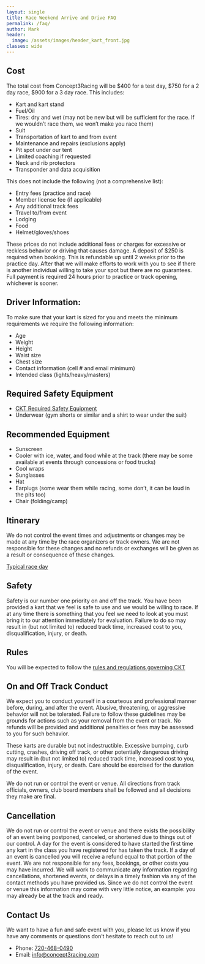 ```yaml
---
layout: single
title: Race Weekend Arrive and Drive FAQ
permalink: /faq/
author: Mark
header:
  image: /assets/images/header_kart_front.jpg
classes: wide
---
```


## Cost
The total cost from Concept3Racing will be $400 for a test day, $750 for a 2 day race, $900 for a 3 day race. This includes:
* Kart and kart stand
* Fuel/Oil
* Tires: dry and wet (may not be new but will be sufficient for the race. If we wouldn’t race them, we won’t make you race them)
* Suit
* Transportation of kart to and from event
* Maintenance and repairs (exclusions apply)
* Pit spot under our tent
* Limited coaching if requested
* Neck and rib protectors
* Transponder and data acquisition

This does not include the following (not a comprehensive list):
* Entry fees (practice and race)
* Member license fee (if applicable)
* Any additional track fees
* Travel to/from event
* Lodging
* Food
* Helmet/gloves/shoes

These prices do not include additional fees or charges for excessive or reckless behavior or driving that causes damage.
A deposit of $250 is required when booking. This is refundable up until 2 weeks prior to the practice day. After that we will make efforts to work with you to see if there is another individual willing to take your spot but there are no guarantees.  Full payment is required 24 hours prior to practice or track opening, whichever is sooner.

## Driver Information:
To make sure that your kart is sized for you and meets the minimum requirements we require the following information:
* Age
* Weight
* Height
* Waist size
* Chest size
* Contact information (cell # and email minimum)
* Intended class (lights/heavy/masters)

## Required Safety Equipment
- [CKT Required Safety Equipment](https://www.coloradokartingtour.com/required-safety-equipment)
- Underwear (gym shorts or similar and a shirt to wear under the suit)

## Recommended Equipment
* Sunscreen
* Cooler with ice, water, and food while at the track (there may be some available at events through concessions or food trucks)
* Cool wraps
* Sunglasses
* Hat
* Earplugs (some wear them while racing, some don’t, it can be loud in the pits too)
* Chair (folding/camp)

## Itinerary
We do not control the event times and adjustments or changes may be made at any time by the race organizers or track owners. We are not responsible for these changes and no refunds or exchanges will be given as a result or consequence of these changes.

[Typical race day](https://www.coloradokartingtour.com/a-typical-race-day/)

## Safety
Safety is our number one priority on and off the track.
You have been provided a kart that we feel is safe to use and we would be willing to race.
If at any time there is something that you feel we need to look at you must bring it to our attention immediately for evaluation.
Failure to do so may result in (but not limited to) reduced track time, increased cost to you, disqualification, injury, or death.

## Rules
You will be expected to follow the [rules and regulations governing CKT](https://www.coloradokartingtour.com/general-resources/)

## On and Off Track Conduct

We expect you to conduct yourself in a courteous and professional manner before, during, and after the event.
Abusive, threatening, or aggressive behavior will not be tolerated.
Failure to follow these guidelines may be grounds for actions such as your removal from the event or track.
No refunds will be provided and additional penalties or fees may be assessed to you for such behavior.

These karts are durable but not indestructible.
Excessive bumping, curb cutting, crashes, driving off track, or other potentially dangerous driving may result in (but not limited to) reduced track time, increased cost to you, disqualification, injury, or death.
Care should be exercised for the duration of the event.

We do not run or control the event or venue.
All directions from track officials, owners, club board members shall be followed and all decisions they make are final.

## Cancellation
We do not run or control the event or venue and there exists the possibility of an event being postponed, canceled, or shortened due to things out of our control. A day for the event is considered to have started the first time any kart in the class you have registered for has taken the track. If a day of an event is cancelled you will receive a refund equal to that portion of the event. We are not responsible for any fees, bookings, or other costs you may have incurred. We will work to communicate any information regarding cancellations, shortened events, or delays in a timely fashion via any of the contact methods you have provided us. Since we do not control the event or venue this information may come with very little notice, an example: you may already be at the track and ready.

## Contact Us

We want to have a fun and safe event with you, please let us know if you have any comments or questions don’t hesitate to reach out to us!

* Phone: [720-468-0490](tel:720-468-0490)
* Email: [info@concept3racing.com](mailto:info@concept3racing.com)
